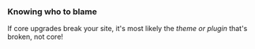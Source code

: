 ### Knowing who to blame

If core upgrades break your site, it's most likely the _theme or plugin_ that's broken, not core!